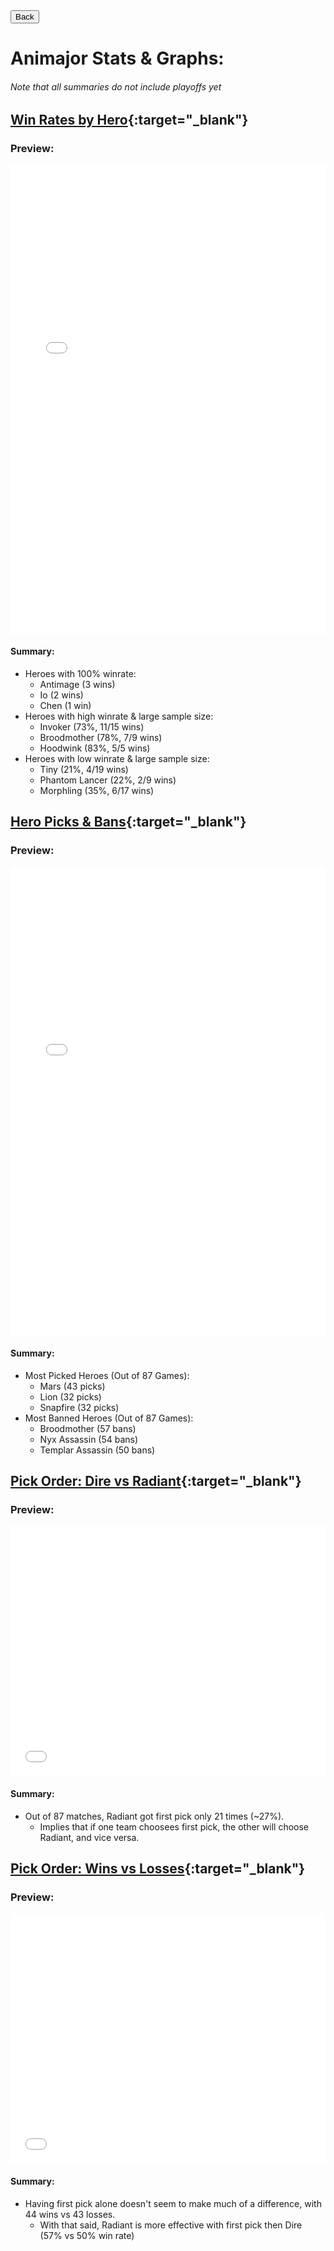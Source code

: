 <form>
    <button formaction="https://abhoward.github.io">Back</button>
</form>

# Animajor Stats & Graphs:
###### _Note that all summaries do not include playoffs yet_
## **[Win Rates by Hero](hero-win-rates.html "Click to view graph in full"){:target="_blank"}**

### Preview:
<iframe src="hero-win-rates.html" width="100%" height="750" frameborder="0" scrolling="no"></iframe>

#### Summary:
- Heroes with 100% winrate: 
  - Antimage (3 wins)
  - Io (2 wins)
  - Chen (1 win)
- Heroes with high winrate & large sample size: 
  - Invoker (73%, 11/15 wins)
  - Broodmother (78%, 7/9 wins)
  - Hoodwink (83%, 5/5 wins)
- Heroes with low winrate & large sample size:
  - Tiny (21%, 4/19 wins)
  - Phantom Lancer (22%, 2/9 wins)
  - Morphling (35%, 6/17 wins)

## **[Hero Picks & Bans](hero-picks-bans.html "Click to view graph in full"){:target="_blank"}**

### Preview:
<iframe src="hero-picks-bans.html" width="100%" height="750" frameborder="0" scrolling="no"></iframe>

#### Summary: 
- Most Picked Heroes (Out of 87 Games):
  - Mars (43 picks)
  - Lion (32 picks)
  - Snapfire (32 picks)
- Most Banned Heroes (Out of 87 Games):
  - Broodmother (57 bans)
  - Nyx Assassin (54 bans)
  - Templar Assassin (50 bans)

## **[Pick Order: Dire vs Radiant](pick-order-dire-rad.html "Click to view graph in full"){:target="_blank"}**

### Preview:
<iframe src="pick-order-dire-rad.html" width="100%" height="400" frameborder="0" scrolling="no"></iframe>

#### Summary:
- Out of 87 matches, Radiant got first pick only 21 times (~27%).
  - Implies that if one team choosees first pick, the other will choose Radiant, and vice versa.

## **[Pick Order: Wins vs Losses](pick-order-wins-losses.html "Click to view graph in full"){:target="_blank"}**

### Preview:
<iframe src="pick-order-wins-losses.html" width="100%" height="400" frameborder="0" scrolling="no"></iframe>

#### Summary:
- Having first pick alone doesn't seem to make much of a difference, with 44 wins vs 43 losses.
  - With that said, Radiant is more effective with first pick then Dire (57% vs 50% win rate)
